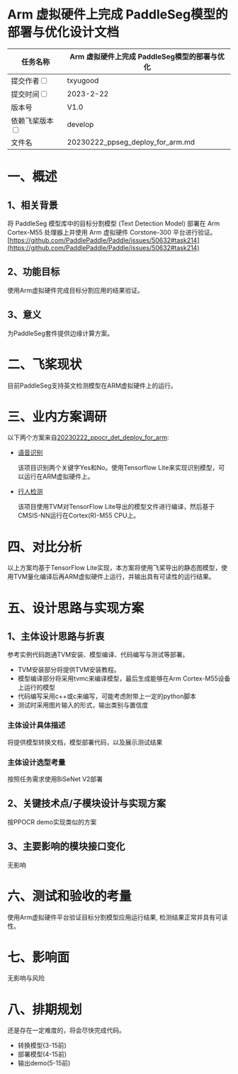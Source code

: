 # Arm 虚拟硬件上完成 PaddleSeg模型的部署与优化设计文档

| 任务名称                                                     | Arm 虚拟硬件上完成 PaddleSeg模型的部署与优化        | 
|----------------------------------------------------------|--------------------------------------|
| 提交作者<input type="checkbox" class="rowselector hidden">   | txyugood                             | 
| 提交时间<input type="checkbox" class="rowselector hidden">   | 2023-2-22                            | 
| 版本号                                                      | V1.0                                 | 
| 依赖飞桨版本<input type="checkbox" class="rowselector hidden"> | develop                              | 
| 文件名                                                      | 20230222_ppseg_deploy_for_arm.md<br> | 

# 一、概述
## 1、相关背景

将 PaddleSeg 模型库中的目标分割模型 (Text Detection Model) 部署在 Arm Cortex-M55 处理器上并使用 Arm 虚拟硬件 Corstone-300 平台进行验证。
[https://github.com/PaddlePaddle/Paddle/issues/50632#task214](https://github.com/PaddlePaddle/Paddle/issues/50632#task214)

## 2、功能目标

使用Arm虚拟硬件完成目标分割应用的结果验证。

## 3、意义

为PaddleSeg套件提供边缘计算方案。

# 二、飞桨现状

目前PaddleSeg支持英文检测模型在ARM虚拟硬件上的运行。

# 三、业内方案调研

以下两个方案来自[20230222_ppocr_det_deploy_for_arm](./20230222_ppocr_det_deploy_for_arm.md):

* [语音识别](https://arm-software.github.io/AVH/main/examples/html/MicroSpeech.html)
    
    该项目识别两个关键字Yes和No。使用Tensorflow Lite来实现识别模型，可以运行在ARM虚拟硬件上。


* [行人检测](https://github.com/apache/tvm/tree/main/apps/microtvm/cmsisnn)

    该项目使用TVM对TensorFlow Lite导出的模型文件进行编译，然后基于CMSIS-NN运行在Cortex(R)-M55 CPU上。

# 四、对比分析

以上方案均基于TensorFlow Lite实现，本方案将使用飞桨导出的静态图模型，使用TVM量化编译后再ARM虚拟硬件上运行，并输出具有可读性的运行结果。


# 五、设计思路与实现方案

## 1、主体设计思路与折衷

参考实例代码跑通TVM安装、模型编译、代码编写与测试等部署。

* TVM安装部分将提供TVM安装教程。
* 模型编译部分将采用tvmc来编译模型，最后生成能够在Arm Cortex-M55设备上运行的模型
* 代码编写采用c++或c来编写，可能考虑附带上一定的python脚本
* 测试时采用图片输入的形式，输出类别与置信度

### 主体设计具体描述

将提供模型转换文档，模型部署代码，以及展示测试结果

### 主体设计选型考量

按照任务需求使用BiSeNet V2部署

## 2、关键技术点/子模块设计与实现方案

按PPOCR demo实现类似的方案

## 3、主要影响的模块接口变化

无影响

# 六、测试和验收的考量

使用Arm虚拟硬件平台验证目标分割模型应用运行结果, 检测结果正常并具有可读性。

# 七、影响面

无影响与风险

# 八、排期规划

还是存在一定难度的，将会尽快完成代码。

* 转换模型(3-15前)
* 部署模型(4-15前)
* 输出demo(5-15前)
